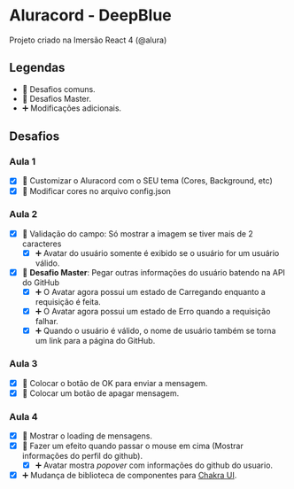 # Aluracord - DeepBlue #

Projeto criado na Imersão React 4 (@alura)

## Legendas

- 🔷 Desafios comuns.
- 👑 Desafios Master.
- ➕ Modificações adicionais.

## Desafios

### Aula 1

- [x] 🔷 Customizar o Aluracord com o SEU tema (Cores, Background, etc)
- [x] 🔷 Modificar cores no arquivo config.json

### Aula 2

- [x] 🔷 Validação do campo: Só mostrar a imagem se tiver mais de 2 caracteres
	- [x] ➕ Avatar do usuário somente é exibido se o usuário for um usuário válido.
- [x] 👑 **Desafio Master**: Pegar outras informações do usuário batendo na API do GitHub
	- [x] ➕ O Avatar agora possui um estado de Carregando enquanto a requisição é feita.
	- [x] ➕ O Avatar agora possui um estado de Erro quando a requisição falhar.
	- [x] ➕ Quando o usuário é válido, o nome de usuário também se torna um link para a página do GitHub.

### Aula 3

- [x] 🔷 Colocar o botão de OK para enviar a mensagem.
- [x] 🔷 Colocar um botão de apagar mensagem.

### Aula 4

- [x] 🔷 Mostrar o loading de mensagens.
- [x] 🔷 Fazer um efeito quando passar o mouse em cima (Mostrar informações do perfil do github).
  - [X] ➕ Avatar mostra *popover* com informações do github do usuario.
- [x] ➕ Mudança de biblioteca de componentes para <a href="https://chakra-ui.com/">Chakra UI</a>.
